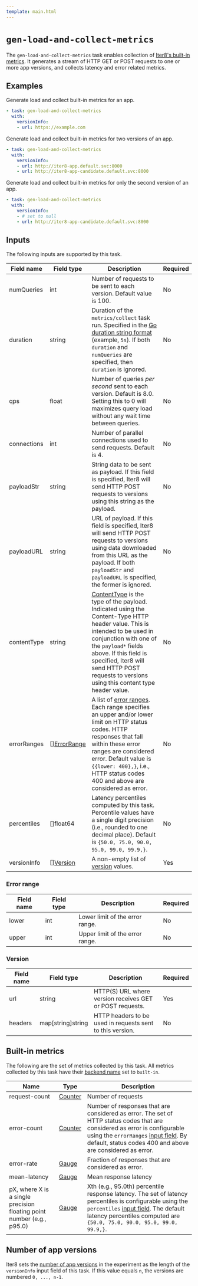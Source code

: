 ```yaml
---
template: main.html
---
```


# `gen-load-and-collect-metrics`
The `gen-load-and-collect-metrics` task enables collection of [Iter8's built-in metrics](#built-in-metrics). It generates a stream of HTTP GET or POST requests to one or more app versions, and collects latency and error related metrics.

## Examples
Generate load and collect built-in metrics for an app.
```yaml
- task: gen-load-and-collect-metrics
  with:
    versionInfo:
    - url: https://example.com
```

Generate load and collect built-in metrics for two versions of an app.
```yaml
- task: gen-load-and-collect-metrics
  with:
    versionInfo:
    - url: http://iter8-app.default.svc:8000
    - url: http://iter8-app-candidate.default.svc:8000
```

Generate load and collect built-in metrics for only the second version of an app.
```yaml
- task: gen-load-and-collect-metrics
  with:
    versionInfo:
    - # set to null
    - url: http://iter8-app-candidate.default.svc:8000
```

## Inputs
The following inputs are supported by this task.

| Field name | Field type | Description | Required |
| ----- | ---- | ----------- | -------- |
| numQueries | int | Number of requests to be sent to each version. Default value is 100. | No |
| duration | string | Duration of the `metrics/collect` task run. Specified in the [Go duration string format](https://golang.org/pkg/time/#ParseDuration) (example, `5s`). If both `duration` and `numQueries` are specified, then `duration` is ignored. | No |
| qps | float | Number of queries *per second* sent to each version. Default is 8.0. Setting this to 0 will maximizes query load without any wait time between queries. | No |
| connections | int | Number of parallel connections used to send requests. Default is 4. | No |
| payloadStr | string | String data to be sent as payload. If this field is specified, Iter8 will send HTTP POST requests to versions using this string as the payload. | No |
| payloadURL | string | URL of payload. If this field is specified, Iter8 will send HTTP POST requests to versions using data downloaded from this URL as the payload. If both `payloadStr` and `payloadURL` is specified, the former is ignored. | No |
| contentType | string | [ContentType](https://developer.mozilla.org/en-US/docs/Web/HTTP/Headers/Content-Type) is the type of the payload. Indicated using the Content-Type HTTP header value. This is intended to be used in conjunction with one of the `payload*` fields above. If this field is specified, Iter8 will send HTTP POST requests to versions using this content type header value. | No |
| errorRanges | [][ErrorRange](#error-range) | A list of [error ranges](#error-range). Each range specifies an upper and/or lower limit on HTTP status codes. HTTP responses that fall within these error ranges are considered error. Default value is `{{lower: 400},}`, i.e., HTTP status codes 400 and above are considered as error. | No |
| percentiles | []float64 | Latency percentiles computed by this task. Percentile values have a single digit precision (i.e., rounded to one decimal place). Default is `{50.0, 75.0, 90.0, 95.0, 99.0, 99.9,}`. | No |
| versionInfo | [][Version](#version) | A non-empty list of [version](#version) values. | Yes |

### Error range
| Field name | Field type | Description | Required |
| ----- | ---- | ----------- | -------- |
| lower | int | Lower limit of the error range. | No |
| upper | int | Upper limit of the error range. | No |

### Version
| Field name | Field type | Description | Required |
| ----- | ---- | ----------- | -------- |
| url | string | HTTP(S) URL where version receives GET or POST requests. | Yes |
| headers | map[string]string | HTTP headers to be used in requests sent to this version. | No |

## Built-in metrics
The following are the set of metrics collected by this task. All metrics collected by this task have their [backend name](../topics/metrics.md) set to `built-in`.

| Name         | Type | Description |
| ------------ | ----------- | -------- |
| request-count | [Counter](../topics/metrics.md#counter) | Number of requests |
| error-count | [Counter](../topics/metrics.md#counter) | Number of responses that are considered as error. The set of HTTP status codes that are considered as error is configurable using the `errorRanges` [input field](#inputs). By default, status codes 400 and above are considered as error. |
| error-rate | [Gauge](../topics/metrics.md#gauge) | Fraction of responses that are considered as error. |
| mean-latency | [Gauge](../topics/metrics.md#gaugee) | Mean response latency |
| pX, where X is a single precision floating point number (e.g., p95.0) | [Gauge](../topics/metrics.md#gauge) | Xth (e.g., 95.0th) percentile response latency. The set of latency percentiles is configurable using the `percentiles` [input field](#inputs). The default latency percentiles computed are `{50.0, 75.0, 90.0, 95.0, 99.0, 99.9,}`. |

## Number of app versions

Iter8 sets the [number of app versions](../topics/versionnumbering.md) in the experiment as the length of the `versionInfo` input field of this task. If this value equals `n`, the versions are numbered `0, ..., n-1`.